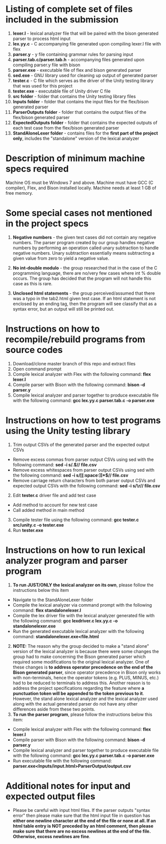 # Listing of complete set of files included in the submission
1) **lexer.l** - lexical analyzer file that will be paired with the bison generated parser to process html input
2) **lex.yy.c** - C accompanying file generated upon compiling lexer.l file with flex
3) **parser.y** - y file containing grammar rules for parsing input
4) **parser.tab.c/parser.tab.h** - accompanying files generated upon compiling parser.y file with bison
5) **parser.exe** - executable file of flex and bison generated parser
6) **sed.exe** - GNU library used for cleaning up output of generated parser
7) **tester.c** - C file which serves as the driver of the Unity testing library that was used for this project
8) **tester.exe** - executable file of Unity driver C file
9) **src folder** - folder that contains the Unity testing library files
10) **Inputs folder** - folder that contains the input files for the flex/bison generated parser
11) **ParserOutputs folder** - folder that contains the output files of the flex/bison generated parser
12) **ExpectedOutputs folder** - folder that contains the expected outputs of each test case from the flex/bison generated parser
13) **StandAloneLexer folder** - contains files for the **first part of the project only**, includes the "standalone" version of the lexical analyzer

# Description of minimum machine specs required
Machine OS must be Windows 7 and above. Machine must have GCC (C compiler), Flex, and Bison installed locally. Machine needs at least 1 GB 
of free memory. 

# Some special cases not mentioned in the project specs
1) **Negative numbers** - the given test cases did not contain any negative numbers. The parser program created by our group handles negative numbers by performing an operation called unary subtraction to handle negative numbers. Unary subtraction essentially means subtracting a given value from zero to yield a negative value. 

2) **No int-double modulo** - the group researched that in the case of the C programming language, there are no/very few cases
where int % double occurs. The group has decided that the program will not handle this case as this is rare.

3) **Unclosed html statements** - the group perceived/assumed that there was a typo in the tab2.html given test case. If an html statement is not enclosed by an ending tag, then the program will see classify that as a syntax error, but an output will still be printed out.

# Instructions on how to recompile/rebuild programs from source codes
1) Download/clone master branch of this repo and extract files
2) Open command prompt
3) Compile lexical analyzer with Flex with the following command: **flex lexer.l**
4) Compile parser with Bison with the following command: **bison -d parser.y**
5) Compile lexical analyzer and parser together to produce executable file with the following command: **gcc lex.yy.c parser.tab.c -o parser.exe**

# Instructions on how to test programs using the Unity testing library
1) Trim output CSVs of the generated parser and the expected output CSVs
  - Remove excess commas from parser output CSVs using sed with the following command: **sed -i s/.$// file.csv**
  - Remove excess whitespaces from parser output CSVs using sed with the following command: **sed -i s/[[:space:]]*$// file.csv**
  - Remove carriage return characters from both parser output CSVs and expected output CSVs with the following command: **sed -i s/\r// file.csv**
2) Edit **tester.c** driver file and add test case
  - Add method to account for new test case
  - Call added method in main method
3) Compile tester file using the following command: **gcc tester.c src/unity.c -o tester.exe**
4) Run **tester.exe**

# Instructions on how to run lexical analyzer program and parser program
1) **To run JUST/ONLY the lexical analyzer on its own**, please follow the instructions below this item
- Navigate to the StandAloneLexer folder
- Compile the lexical analyzer via command prompt with the following command: **flex standalonelexer.l**
- Compile the lex driver file with the lexical analyzer generated file with the following command: **gcc lexdriver.c lex.yy.c -o standalonelexer.exe**
- Run the generated executable lexical analyzer with the following command: **standalonelexer.exe<file.html**
2) **NOTE:** The reason why the group decided to make a "stand alone" version of the lexical analyzer is because there were some changes the group had to make concerning the Bison generated parser which required some modifications to the original lexical analyzer. One of these changes is **to address operator precedence on the end of the Bison generated parser**, since operator precedence in Bison only works with non-terminals, hence the operator tokens (e.g. PLUS, MINUS, etc.) had to be reduced to terminals to address this. Another reason is to address the project specifications regarding the feature where **a punctuation token will be appended to the token previous to it**. However, the stand alone lexical analyzer and the lexical analyzer used along with the actual generated parser do not have any other differences aside from these two points.
3) **To run the parser program**, please follow the instructions below this item:
- Compile lexical analyzer with Flex with the following command: **flex lexer.l**
- Compile parser with Bison with the following command: **bison -d parser.y**
- Compile lexical analyzer and parser together to produce executable file with the following command: **gcc lex.yy.c parser.tab.c -o parser.exe**
- Run executable file with the following command: **parser.exe<Inputs/input.html>ParserOutput/output.csv**

# Additional notes for input and expected output files
- Please be careful with input html files. If the parser outputs "syntax error" then please make sure that the html input file in question has **either one newline character at the end of the file or none at all. If an html table entry is NOT preceded by an html comment, then please make sure that there are no excess newlines at the end of the file. Otherwise, excess newlines are fine**.

